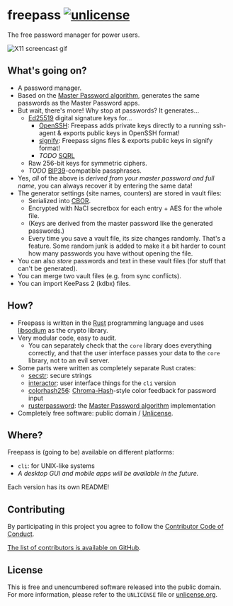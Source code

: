 # freepass [![unlicense](https://img.shields.io/badge/un-license-green.svg?style=flat)](http://unlicense.org)

The free password manager for power users.

![X11 screencast gif](https://packett.cool/pub/screens/freepass-x11.gif)

## What's going on?

- A password manager.
- Based on the [Master Password algorithm], generates the same passwords as the Master Password apps.
- But wait, there's more! Why stop at passwords? It generates...
  - [Ed25519] digital signature keys for...
    - [OpenSSH]: Freepass adds private keys directly to a running ssh-agent & exports public keys in OpenSSH format!
    - [signify]: Freepass signs files & exports public keys in signify format!
    - *TODO* [SQRL]
  - Raw 256-bit keys for symmetric ciphers.
  - *TODO* [BIP39]-compatible passphrases.
- Yes, *all* of the above is *derived from your master password and full name*, you can always recover it by entering the same data!
- The generator settings (site names, counters) are stored in vault files:
  - Serialized into [CBOR].
  - Encrypted with NaCl secretbox for each entry + AES for the whole file.
  - (Keys are derived from the master password like the generated passwords.)
  - Every time you save a vault file, its size changes randomly. That's a feature. Some random junk is added to make it a bit harder to count how many passwords you have without opening the file.
- You can also *store* passwords and text in these vault files (for stuff that can't be generated).
- You can merge two vault files (e.g. from sync conflicts).
- You can import KeePass 2 (kdbx) files.

## How?

- Freepass is written in the [Rust] programming language and uses [libsodium] as the crypto library.
- Very modular code, easy to audit.
  - You can separately check that the `core` library does everything correctly, and that the user interface passes your data to the `core` library, not to an evil server.
- Some parts were written as completely separate Rust crates:
  - [secstr](https://github.com/valpackett/secstr): secure strings
  - [interactor](https://github.com/valpackett/interactor): user interface things for the `cli` version
  - [colorhash256](https://github.com/valpackett/colorhash256): [Chroma-Hash](https://github.com/mattt/Chroma-Hash/)-style color feedback for password input
  - [rusterpassword](https://github.com/valpackett/rusterpassword): the [Master Password algorithm] implementation
- Completely free software: public domain / [Unlicense].

[Master Password algorithm]: https://ssl.masterpasswordapp.com/algorithm.html
[Ed25519]: http://ed25519.cr.yp.to
[OpenSSH]: http://www.openssh.com
[signify]: http://www.tedunangst.com/flak/post/signify
[SQRL]: https://www.grc.com/sqrl/sqrl.htm
[BIP39]: https://github.com/bitcoin/bips/blob/master/bip-0039.mediawiki
[CBOR]: http://cbor.io
[Rust]: https://www.rust-lang.org
[libsodium]: https://download.libsodium.org/doc/
[Unlicense]: http://unlicense.org

## Where?

Freepass is (going to be) available on different platforms:

- `cli`: for UNIX-like systems
- *A desktop GUI and mobile apps will be available in the future.*

Each version has its own README!

## Contributing

By participating in this project you agree to follow the [Contributor Code of Conduct](http://contributor-covenant.org/version/1/2/0/).

[The list of contributors is available on GitHub](https://github.com/valpackett/freepass/graphs/contributors).

## License

This is free and unencumbered software released into the public domain.  
For more information, please refer to the `UNLICENSE` file or [unlicense.org](http://unlicense.org).
